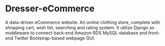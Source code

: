 # Dresser-eCommerce
A data-driven eCommerce website. An online clothing store, complete with shopping cart, wish list, searching and rating system.
It utilize Django as middleware to connect back-end Amazon RDS MySQL database and front-end Twitter Bootstrap-based webpage GUI.
